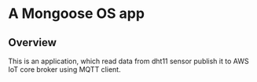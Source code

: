 # A  Mongoose OS app

## Overview

This is an application, which read data from dht11 sensor publish it to AWS IoT core broker using MQTT client.

